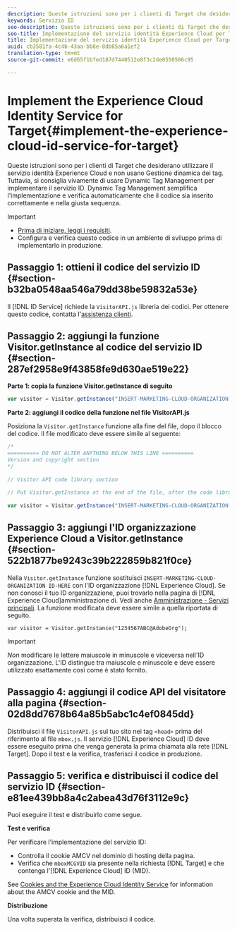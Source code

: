```yaml
---
description: Queste istruzioni sono per i clienti di Target che desiderano utilizzare il servizio identità Experience Cloud e non usano Gestione dinamica dei tag. Tuttavia, si consiglia vivamente di usare Dynamic Tag Management per implementare il servizio ID. Dynamic Tag Management semplifica l'implementazione e verifica automaticamente che il codice sia inserito correttamente e nella giusta sequenza.
keywords: Servizio ID
seo-description: Queste istruzioni sono per i clienti di Target che desiderano utilizzare il servizio identità Experience Cloud e non usano Gestione dinamica dei tag. Tuttavia, si consiglia vivamente di usare Dynamic Tag Management per implementare il servizio ID. Dynamic Tag Management semplifica l'implementazione e verifica automaticamente che il codice sia inserito correttamente e nella giusta sequenza.
seo-title: Implementazione del servizio identità Experience Cloud per Target
title: Implementazione del servizio identità Experience Cloud per Target
uuid: cb3581fa-4c4b-43aa-bb8e-8db85a6a1ef2
translation-type: tm+mt
source-git-commit: e6d65f1bfed187d7440512e8f3c2de0550506c95

---
```



# Implement the Experience Cloud Identity Service for Target{#implement-the-experience-cloud-id-service-for-target}

Queste istruzioni sono per i clienti di Target che desiderano utilizzare il servizio identità Experience Cloud e non usano Gestione dinamica dei tag. Tuttavia, si consiglia vivamente di usare Dynamic Tag Management per implementare il servizio ID. Dynamic Tag Management semplifica l'implementazione e verifica automaticamente che il codice sia inserito correttamente e nella giusta sequenza.

>[!IMPORTANT]
>
>* [Prima di iniziare, leggi i requisiti](../reference/requirements.md).
>* Configura e verifica questo codice in un ambiente di sviluppo prima di implementarlo in produzione.
>



## Passaggio 1: ottieni il codice del servizio ID {#section-b32ba0548aa546a79dd38be59832a53e}

Il [!DNL ID Service] richiede la `VisitorAPI.js` libreria dei codici. Per ottenere questo codice, contatta l'[assistenza clienti](https://helpx.adobe.com/marketing-cloud/contact-support.html).

## Passaggio 2: aggiungi la funzione Visitor.getInstance al codice del servizio ID {#section-287ef2958e9f43858fe9d630ae519e22}

**Parte 1: copia la funzione Visitor.getInstance di seguito**

```js
var visitor = Visitor.getInstance("INSERT-MARKETING-CLOUD-ORGANIZATION ID-HERE"); 
```

**Parte 2: aggiungi il codice della funzione nel file VisitorAPI.js**

Posiziona la `Visitor.getInstance` funzione alla fine del file, dopo il blocco del codice. Il file modificato deve essere simile al seguente:

```js
/* 
========== DO NOT ALTER ANYTHING BELOW THIS LINE ========== 
Version and copyright section 
*/ 
 
// Visitor API code library section 
 
// Put Visitor.getInstance at the end of the file, after the code library 
 
var visitor = Visitor.getInstance("INSERT-MARKETING-CLOUD-ORGANIZATION ID-HERE");
```

## Passaggio 3: aggiungi l'ID organizzazione Experience Cloud a Visitor.getInstance {#section-522b1877be9243c39b222859b821f0ce}

Nella `Visitor.getInstance` funzione sostituisci `INSERT-MARKETING-CLOUD-ORGANIZATION ID-HERE` con l'ID organizzazione [!DNL Experience Cloud]. Se non conosci il tuo ID organizzazione, puoi trovarlo nella pagina di [!DNL Experience Cloud]amministrazione di. Vedi anche [Amministrazione - Servizi principali](https://marketing.adobe.com/resources/help/en_US/mcloud/admin_getting_started.html). La funzione modificata deve essere simile a quella riportata di seguito.

`var visitor = Visitor.getInstance("1234567ABC@AdobeOrg");`

>[!IMPORTANT]
>
>*Non* modificare le lettere maiuscole in minuscole e viceversa nell'ID organizzazione. L'ID distingue tra maiuscole e minuscole e deve essere utilizzato esattamente così come è stato fornito.

## Passaggio 4: aggiungi il codice API del visitatore alla pagina {#section-02d8dd7678b64a85b5abc1c4ef0845dd}

Distribuisci il file `VisitorAPI.js` sul tuo sito nei tag `<head>` prima del riferimento al file `mbox.js`. Il servizio [!DNL Experience Cloud] ID deve essere eseguito prima che venga generata la prima chiamata alla rete [!DNL Target]. Dopo il test e la verifica, trasferisci il codice in produzione.

## Passaggio 5: verifica e distribuisci il codice del servizio ID {#section-e81ee439bb8a4c2abea43d76f3112e9c}

Puoi eseguire il test e distribuirlo come segue.

**Test e verifica**

Per verificare l'implementazione del servizio ID:

* Controlla il cookie AMCV nel dominio di hosting della pagina.
* Verifica che `mboxMCGVID` sia presente nella richiesta [!DNL Target] e che contenga l'[!DNL Experience Cloud] ID (MID).

See [Cookies and the Experience Cloud Identity Service](../introduction/cookies.md) for information about the AMCV cookie and the MID.

**Distribuzione**

Una volta superata la verifica, distribuisci il codice.
